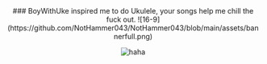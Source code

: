 <div align="center">
### BoyWithUke inspired me to do Ukulele, your songs help me chill the fuck out.
![16-9](https://github.com/NotHammer043/NotHammer043/blob/main/assets/bannerfull.png)
  
![haha](https://github.com/NotHammer043/NotHammer043/assets/107131733/b3461836-c97f-46a5-b14b-b5aa9cb5ac92)
</div>
